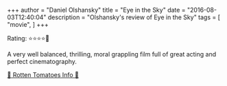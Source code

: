 +++
author = "Daniel Olshansky"
title = "Eye in the Sky"
date = "2016-08-03T12:40:04"
description = "Olshansky's review of Eye in the Sky"
tags = [
    "movie",
]
+++

Rating: ⭐⭐⭐⭐🌟

A very well balanced, thrilling, moral grappling film full of great acting and perfect cinematography.

[🍅 Rotten Tomatoes Info 🍅](https://www.rottentomatoes.com//m/eye_in_the_sky)